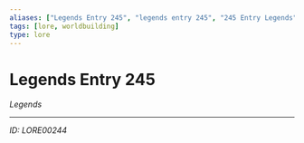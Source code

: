 ```yaml
---
aliases: ["Legends Entry 245", "legends entry 245", "245 Entry Legends"]
tags: [lore, worldbuilding]
type: lore
---
```


# Legends Entry 245

*Legends*

---
*ID: LORE00244*